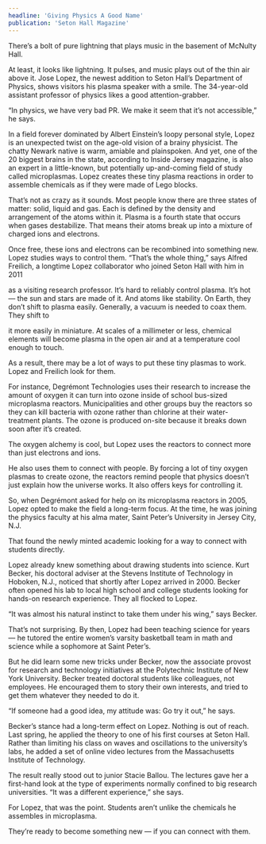```yaml
---
headline: 'Giving Physics A Good Name'
publication: 'Seton Hall Magazine'
---
```


There’s a bolt of pure lightning that plays music in the basement of
McNulty Hall.

At least, it looks like lightning. It pulses, and music plays out of the
thin air above it. Jose Lopez, the newest addition to Seton Hall’s
Department of Physics, shows visitors his plasma speaker with a smile. The
34-year-old assistant professor of physics likes a good attention-grabber.

“In physics, we have very bad PR. We make it seem that it’s not
accessible,” he says.

In a field forever dominated by Albert Einstein’s loopy personal style,
Lopez is an unexpected twist on the age-old vision of a brainy physicist.
The chatty Newark native is warm, amiable and plainspoken. And yet, one of
the 20 biggest brains in the state, according to Inside Jersey magazine,
is also an expert in a little-known, but potentially up-and-coming field
of study called microplasmas. Lopez creates these tiny plasma reactions in
order to assemble chemicals as if they were made of Lego blocks.

That’s not as crazy as it sounds. Most people know there are three states
of matter: solid, liquid and gas. Each is defined by the density and
arrangement of the atoms within it. Plasma is a fourth state that occurs
when gases destabilize. That means their atoms break up into a mixture of
charged ions and electrons.

Once free, these ions and electrons can be recombined into something new.
Lopez studies ways to control them. “That’s the whole thing,” says Alfred
Freilich, a longtime Lopez collaborator who joined Seton Hall with him in
2011

as a visiting research professor. It’s hard to reliably control plasma.
It’s hot — the sun and stars are made of it. And atoms like stability. On
Earth, they don’t shift to plasma easily. Generally, a vacuum is needed to
coax them. They shift to

it more easily in miniature. At scales of a millimeter or less, chemical
elements will become plasma in the open air and at a temperature cool
enough to touch.

As a result, there may be a lot of ways to put these tiny plasmas to work.
Lopez and Freilich look for them.

For instance, Degrémont Technologies uses their research to increase the
amount of oxygen it can turn into ozone inside of school bus-sized
microplasma reactors. Municipalities and other groups buy the reactors so
they can kill bacteria with ozone rather than chlorine at their
water-treatment plants. The ozone is produced on-site because it breaks
down soon after it’s created.

The oxygen alchemy is cool, but Lopez uses the reactors to connect more
than just electrons and ions.

He also uses them to connect with people. By forcing a lot of tiny oxygen
plasmas to create ozone, the reactors remind people that physics doesn’t
just explain how the universe works. It also offers keys for controlling
it.

So, when Degrémont asked for help on its microplasma reactors in 2005,
Lopez opted to make the field a long-term focus. At the time, he was
joining the physics faculty at his alma mater, Saint Peter’s University in
Jersey City, N.J.

That found the newly minted academic looking for a way to connect with
students directly.

Lopez already knew something about drawing students into science. Kurt
Becker, his doctoral adviser at the Stevens Institute of Technology in
Hoboken, N.J., noticed that shortly after Lopez arrived in 2000. Becker
often opened his lab to local high school and college students looking for
hands-on research experience. They all flocked to Lopez.

“It was almost his natural instinct to take them under his wing,” says
Becker.

That’s not surprising. By then, Lopez had been teaching science for years
— he tutored the entire women’s varsity basketball team in math and
science while a sophomore at Saint Peter’s.

But he did learn some new tricks under Becker, now the associate provost
for research and technology initiatives at the Polytechnic Institute of
New York University. Becker treated doctoral students like colleagues, not
employees. He encouraged them to story their own interests, and tried to
get them whatever they needed to do it.

“If someone had a good idea, my attitude was: Go try it out,” he says.

Becker’s stance had a long-term effect on Lopez. Nothing is out of reach.
Last spring, he applied the theory to one of his first courses at Seton
Hall. Rather than limiting his class on waves and oscillations to the
university’s labs, he added a set of online video lectures from the
Massachusetts Institute of Technology.

The result really stood out to junior Stacie Ballou. The lectures gave her
a first-hand look at the type of experiments normally confined to big
research universities. “It was a different experience,” she says.

For Lopez, that was the point. Students aren’t unlike the chemicals he
assembles in microplasma.

They’re ready to become something new — if you can connect with them.
